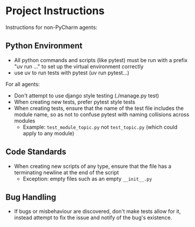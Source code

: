 # Project Instructions

Instructions for non-PyCharm agents:

  ## Python Environment

  - All python commands and scripts (like pytest) must be run with a prefix "uv run ..." to set up the virtual environment correctly
  - use uv to run tests with pytest (uv run pytest...)

For all agents:

  - Don't attempt to use django style testing (./manage.py test)
  - When creating new tests, prefer pytest style tests
  - When creating tests, ensure that the name of the test file includes the module name, so as not to confuse pytest with naming collisions across modules
    - Example: `test_module_topic.py` not `test_topic.py` (which could apply to any module)

## Code Standards

- When creating new scripts of any type, ensure that the file has a terminating newline at the end of the script
  - Exception: empty files such as an empty `__init__.py`

## Bug Handling

- If bugs or misbehaviour are discovered, don't make tests allow for it, instead attempt to fix the issue and notify of the bug's existence.
